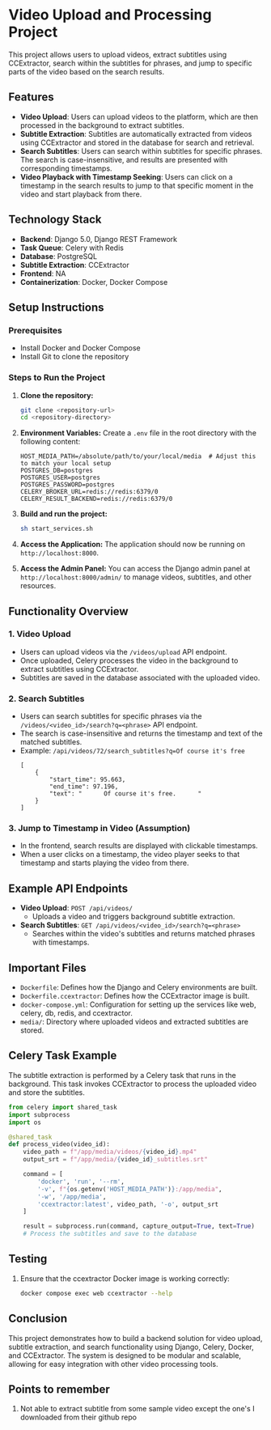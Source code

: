 # Video Upload and Processing Project

This project allows users to upload videos, extract subtitles using CCExtractor, search within the subtitles for phrases, and jump to specific parts of the video based on the search results.

## Features

- **Video Upload**: Users can upload videos to the platform, which are then processed in the background to extract subtitles.
- **Subtitle Extraction**: Subtitles are automatically extracted from videos using CCExtractor and stored in the database for search and retrieval.
- **Search Subtitles**: Users can search within subtitles for specific phrases. The search is case-insensitive, and results are presented with corresponding timestamps.
- **Video Playback with Timestamp Seeking**: Users can click on a timestamp in the search results to jump to that specific moment in the video and start playback from there.

## Technology Stack

- **Backend**: Django 5.0, Django REST Framework
- **Task Queue**: Celery with Redis
- **Database**: PostgreSQL
- **Subtitle Extraction**: CCExtractor
- **Frontend**: NA
- **Containerization**: Docker, Docker Compose

## Setup Instructions

### Prerequisites

- Install Docker and Docker Compose
- Install Git to clone the repository

### Steps to Run the Project

1. **Clone the repository:**
   ```bash
   git clone <repository-url>
   cd <repository-directory>
   ```

2. **Environment Variables:**
   Create a `.env` file in the root directory with the following content:
   ```
   HOST_MEDIA_PATH=/absolute/path/to/your/local/media  # Adjust this to match your local setup
   POSTGRES_DB=postgres
   POSTGRES_USER=postgres
   POSTGRES_PASSWORD=postgres
   CELERY_BROKER_URL=redis://redis:6379/0
   CELERY_RESULT_BACKEND=redis://redis:6379/0
   ```

3. **Build and run the project:**
   ```bash
   sh start_services.sh
   ```
4. **Access the Application:**
   The application should now be running on `http://localhost:8000`.

5. **Access the Admin Panel:**
   You can access the Django admin panel at `http://localhost:8000/admin/` to manage videos, subtitles, and other resources.

## Functionality Overview

### 1. Video Upload
- Users can upload videos via the `/videos/upload` API endpoint.
- Once uploaded, Celery processes the video in the background to extract subtitles using CCExtractor.
- Subtitles are saved in the database associated with the uploaded video.

### 2. Search Subtitles
- Users can search subtitles for specific phrases via the `/videos/<video_id>/search?q=<phrase>` API endpoint.
- The search is case-insensitive and returns the timestamp and text of the matched subtitles.
- Example: `/api/videos/72/search_subtitles?q=Of course it's free`
    ```
    [
        {
            "start_time": 95.663,
            "end_time": 97.196,
            "text": "      Of course it's free.      "
        }
    ]
    ```
### 3. Jump to Timestamp in Video (Assumption)
- In the frontend, search results are displayed with clickable timestamps.
- When a user clicks on a timestamp, the video player seeks to that timestamp and starts playing the video from there.

## Example API Endpoints

- **Video Upload**: `POST /api/videos/`
  - Uploads a video and triggers background subtitle extraction.
- **Search Subtitles**: `GET /api/videos/<video_id>/search?q=<phrase>`
  - Searches within the video's subtitles and returns matched phrases with timestamps.

## Important Files

- `Dockerfile`: Defines how the Django and Celery environments are built.
- `Dockerfile.ccextractor`: Defines how the CCExtractor image is built.
- `docker-compose.yml`: Configuration for setting up the services like web, celery, db, redis, and ccextractor.
- `media/`: Directory where uploaded videos and extracted subtitles are stored.

## Celery Task Example

The subtitle extraction is performed by a Celery task that runs in the background. This task invokes CCExtractor to process the uploaded video and store the subtitles.

```python
from celery import shared_task
import subprocess
import os

@shared_task
def process_video(video_id):
    video_path = f"/app/media/videos/{video_id}.mp4"
    output_srt = f"/app/media/{video_id}_subtitles.srt"

    command = [
        'docker', 'run', '--rm',
        '-v', f"{os.getenv('HOST_MEDIA_PATH')}:/app/media",
        '-w', '/app/media',
        'ccextractor:latest', video_path, '-o', output_srt
    ]

    result = subprocess.run(command, capture_output=True, text=True)
    # Process the subtitles and save to the database
```

## Testing

1. Ensure that the ccextractor Docker image is working correctly:
   ```bash
   docker compose exec web ccextractor --help
   ```

## Conclusion

This project demonstrates how to build a backend solution for video upload, subtitle extraction, and search functionality using Django, Celery, Docker, and CCExtractor. The system is designed to be modular and scalable, allowing for easy integration with other video processing tools.


## Points to remember
1. Not able to extract subtitle from some sample video except the one's I downloaded from their github repo